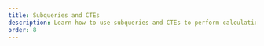 ```yaml
---
title: Subqueries and CTEs
description: Learn how to use subqueries and CTEs to perform calculations on a set of values.
order: 8
---
```

